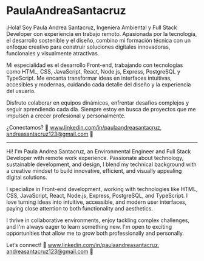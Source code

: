 # PaulaAndreaSantacruz
¡Hola! Soy Paula Andrea Santacruz, Ingeniera Ambiental y Full Stack Developer con experiencia en trabajo remoto. Apasionada por la tecnología, el desarrollo sostenible y el diseño, combino mi formación técnica con un enfoque creativo para construir soluciones digitales innovadoras, funcionales y visualmente atractivas.

Mi especialidad es el desarrollo Front-end, trabajando con tecnologías como HTML, CSS, JavaScript, React, Node.js, Express, PostgreSQL y TypeScript. Me encanta transformar ideas en interfaces intuitivas, accesibles y modernas, cuidando cada detalle del diseño y la experiencia del usuario.

Disfruto colaborar en equipos dinámicos, enfrentar desafíos complejos y seguir aprendiendo cada día. Siempre estoy en busca de proyectos que me impulsen a crecer profesional y personalmente.

¿Conectamos? 🚀  www.linkedin.com/in/paulaandreasantacruz, andreasantacruz123@gmail.com 🚀

---------------------------------------------------------------------------------------------------------------------------------------------------------------------------------

Hi! I'm Paula Andrea Santacruz, an Environmental Engineer and Full Stack Developer with remote work experience. Passionate about technology, sustainable development, and design, I blend my technical background with a creative mindset to build innovative, efficient, and visually appealing digital solutions.

I specialize in Front-end development, working with technologies like HTML, CSS, JavaScript, React, Node.js, Express, PostgreSQL, and TypeScript. I love turning ideas into intuitive, accessible, and modern user interfaces, paying close attention to both functionality and aesthetics.

I thrive in collaborative environments, enjoy tackling complex challenges, and I'm always eager to learn something new. I'm open to exciting opportunities that allow me to grow both professionally and personally.

Let’s connect! 🚀 www.linkedin.com/in/paulaandreasantacruz, andreasantacruz123@gmail.com 🚀
